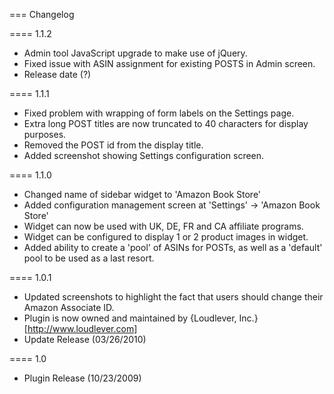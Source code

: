 === Changelog

==== 1.1.2
* Admin tool JavaScript upgrade to make use of jQuery.
* Fixed issue with ASIN assignment for existing POSTS in Admin screen.
* Release date (?)

==== 1.1.1
* Fixed problem with wrapping of form labels on the Settings page.  
* Extra long POST titles are now truncated to 40 characters for display purposes.
* Removed the POST id from the display title. 
* Added screenshot showing Settings configuration screen.

==== 1.1.0
* Changed name of sidebar widget to 'Amazon Book Store'
* Added configuration management screen at 'Settings' -> 'Amazon Book Store'
* Widget can now be used with UK, DE, FR and CA affiliate programs.
* Widget can be configured to display 1 or 2 product images in widget.
* Added ability to create a 'pool' of ASINs for POSTs, as well as a 'default' pool to be used as a last resort.   

==== 1.0.1
* Updated screenshots to highlight the fact that users should change their Amazon Associate ID.
* Plugin is now owned and maintained by {Loudlever, Inc.}[http://www.loudlever.com]
* Update Release (03/26/2010)

==== 1.0
* Plugin Release (10/23/2009)
